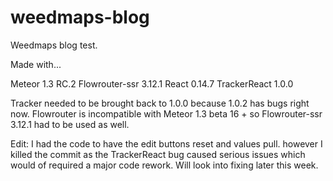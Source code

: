# weedmaps-blog

Weedmaps blog test.

Made with...

Meteor 1.3 RC.2
Flowrouter-ssr 3.12.1
React 0.14.7
TrackerReact 1.0.0

Tracker needed to be brought back to 1.0.0 because 1.0.2 has bugs right now. Flowrouter is incompatible with Meteor 1.3 beta 16 + so Flowrouter-ssr 3.12.1 had to be used as well.


Edit: I had the code to have the edit buttons reset and values pull. however I killed the commit as the TrackerReact bug caused serious issues which would of required a major code rework. Will look into fixing later this week.
